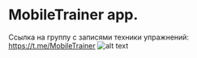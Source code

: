 # MobileTrainer app. 
Ссылка на группу с записями техники упражнений: https://t.me/MobileTrainer
![alt text](https://ibb.co/1bB4yzf)

